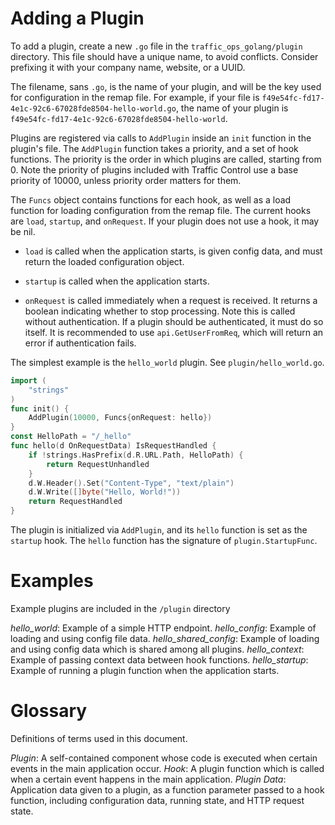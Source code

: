 <!--
    Licensed to the Apache Software Foundation (ASF) under one
    or more contributor license agreements.  See the NOTICE file
    distributed with this work for additional information
    regarding copyright ownership.  The ASF licenses this file
    to you under the Apache License, Version 2.0 (the
    "License"); you may not use this file except in compliance
    with the License.  You may obtain a copy of the License at

      http://www.apache.org/licenses/LICENSE-2.0

    Unless required by applicable law or agreed to in writing,
    software distributed under the License is distributed on an
    "AS IS" BASIS, WITHOUT WARRANTIES OR CONDITIONS OF ANY
    KIND, either express or implied.  See the License for the
    specific language governing permissions and limitations
    under the License.
-->

# Adding a Plugin

To add a plugin, create a new `.go` file in the `traffic_ops_golang/plugin` directory. This file should have a unique name, to avoid conflicts. Consider prefixing it with your company name, website, or a UUID.

The filename, sans `.go`, is the name of your plugin, and will be the key used for configuration in the remap file. For example, if your file is `f49e54fc-fd17-4e1c-92c6-67028fde8504-hello-world.go`, the name of your plugin is `f49e54fc-fd17-4e1c-92c6-67028fde8504-hello-world`.

Plugins are registered via calls to `AddPlugin` inside an `init` function in the plugin's file. The `AddPlugin` function takes a priority, and a set of hook functions. The priority is the order in which plugins are called, starting from 0. Note the priority of plugins included with Traffic Control use a base priority of 10000, unless priority order matters for them.

The `Funcs` object contains functions for each hook, as well as a load function for loading configuration from the remap file. The current hooks are `load`, `startup`, and `onRequest`. If your plugin does not use a hook, it may be nil.

* `load` is called when the application starts, is given config data, and must return the loaded configuration object.

* `startup` is called when the application starts.

* `onRequest` is called immediately when a request is received. It returns a boolean indicating whether to stop processing. Note this is called without authentication. If a plugin should be authenticated, it must do so itself. It is recommended to use `api.GetUserFromReq`, which will return an error if authentication fails.

The simplest example is the `hello_world` plugin. See `plugin/hello_world.go`.

```go
import (
	"strings"
)
func init() {
	AddPlugin(10000, Funcs{onRequest: hello})
}
const HelloPath = "/_hello"
func hello(d OnRequestData) IsRequestHandled {
	if !strings.HasPrefix(d.R.URL.Path, HelloPath) {
		return RequestUnhandled
	}
	d.W.Header().Set("Content-Type", "text/plain")
	d.W.Write([]byte("Hello, World!"))
	return RequestHandled
}
```

The plugin is initialized via `AddPlugin`, and its `hello` function is set as the `startup` hook. The `hello` function has the signature of `plugin.StartupFunc`.

# Examples

Example plugins are included in the `/plugin` directory

*hello_world*: Example of a simple HTTP endpoint.
*hello_config*: Example of loading and using config file data.
*hello_shared_config*: Example of loading and using config data which is shared among all plugins.
*hello_context*: Example of passing context data between hook functions.
*hello_startup*: Example of running a plugin function when the application starts.

# Glossary

Definitions of terms used in this document.

*Plugin*: A self-contained component whose code is executed when certain events in the main application occur.
*Hook*: A plugin function which is called when a certain event happens in the main application.
*Plugin Data*: Application data given to a plugin, as a function parameter passed to a hook function, including configuration data, running state, and HTTP request state.
